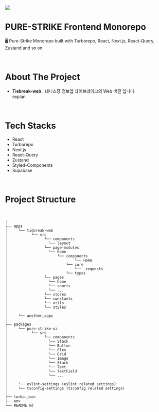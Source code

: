 <img src="https://i.imgur.com/X3zXFla.png"/>

# PURE-STRIKE Frontend Monorepo

🖥️ Pure-Strike Monorepo built with Turborepo, React, Next.js, React-Query, Zustand and so on.

<br/>

# About The Project

- **Tiebreak-web** : 테니스장 정보앱 타이브레이크의 Web 버전 입니다.<br/>
explan



<br/>


# Tech Stacks

- React
- Turborepo
- Next.js
- React-Query
- Zustand
- Styled-Components
- Supabase

<br/>

# Project Structure

<br/>

```
│
├── apps
│     └── tiebreak-web
│           └── src
│                 └── components
│                   └── layout
│                 └── page-modules
│                   └── home
│                       └── components
│                               └── Home
│                           └── core
│                               └── _requests
│                           └── types
│                 └── pages
│                   └── home
│                   └── courts
│                   └── ...
│                 └── stores
│                 └── constants
│                 └── utils
│                 └── styles
│
│     └── another_apps
│
├── packages
│     └── pure-strike-ui
│           └── src
│                 └── components
│                   └── Stack
│                   └── Button
│                   └── Flex
│                   └── Grid
│                   └── Image
│                   └── Stack
│                   └── Text
│                   └── TextField
│                   └── ...
│
│     └── eslint-settings (eslint related settings)
│     └── tsconfig-settings (tsconfig related settings)
│
├── turbo.json
├── env
└── README.md
```

